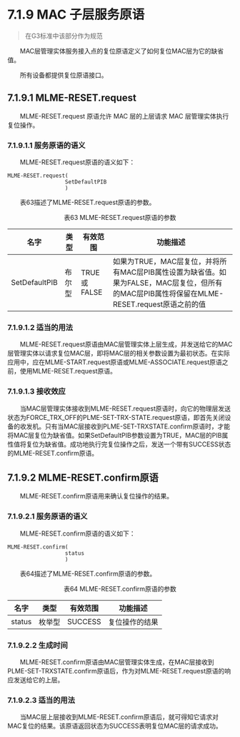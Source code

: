 # 7.1.9 MAC 子层服务原语
>在G3标准中该部分作为规范

　　MAC层管理实体服务接入点的复位原语定义了如何复位MAC层为它的缺省值。

　　所有设备都提供复位原语接口。

## 7.1.9.1 MLME-RESET.request
　　MLME-RESET.request 原语允许 MAC 层的上层请求 MAC 层管理实体执行复位操作。

### 7.1.9.1.1 服务原语的语义
　　MLME-RESET.request原语的语义如下：
```
MLME-RESET.request(
                  SetDefaultPIB
                  )
```
　　表63描述了MLME-RESET.request原语的参数。
<center>表63 MLME-RESET.request原语的参数</center>

名字|类型|有效范围|功能描述
----|----|----|----
SetDefaultPIB|布尔型|TRUE或FALSE|如果为TRUE，MAC层复位，并将所有MAC层PIB属性设置为缺省值。如果为FALSE，MAC层复位，但所有的MAC层PIB属性将保留在MLME-RESET.request原语之前的值

### 7.1.9.1.2 适当的用法
　　MLME-RESET.request原语由MAC层管理实体上层生成，并发送给它的MAC层管理实体以请求复位MAC层，即将MAC层的相关参数设置为最初状态。在实际应用中，应在MLME-START.request原语或MLME-ASSOCIATE.request原语之前，使用MLME-RESET.request原语。

### 7.1.9.1.3 接收效应
　　当MAC层管理实体接收到MLME-RESET.request原语时，向它的物理层发送状态为FORCE_TRX_OFF的PLME-SET-TRX-STATE.request原语，即首先关闭设备的收发机。只有当MAC层接收到PLME-SET-TRXSTATE.confirm原语时，才能将MAC层复位为缺省值。如果SetDefaultPIB参数设置为TRUE，MAC层的PIB属性值将复位为缺省值。成功地执行完复位操作之后，发送一个带有SUCCESS状态的MLME-RESET.confirm原语。

## 7.1.9.2 MLME-RESET.confirm原语
　　MLME-RESET.confirm原语用来确认复位操作的结果。

### 7.1.9.2.1 服务原语的语义
　　MLME-RESET.confirm原语的语义如下：
```
MLME-RESET.confirm(
                  status
                  )
```
　　表64描述了MLME-RESET.confirm原语的参数。
<center>表64 MLME-RESET.confirm原语的参数</center>

名字|类型|有效范围|功能描述
----|----|----|----
status|枚举型|SUCCESS|复位操作的结果

### 7.1.9.2.2 生成时间
　　MLME-RESET.confirm原语由MAC层管理实体生成，在MAC层接收到PLME-SET-TRXSTATE.confirm原语后，作为对MLME-RESET.request原语的响应发送给它的上层。

### 7.1.9.2.3 适当的用法
　　当MAC层上层接收到MLME-RESET.confirm原语后，就可得知它请求对MAC复位的结果。该原语返回状态为SUCCESS表明复位MAC层的请求成功。
